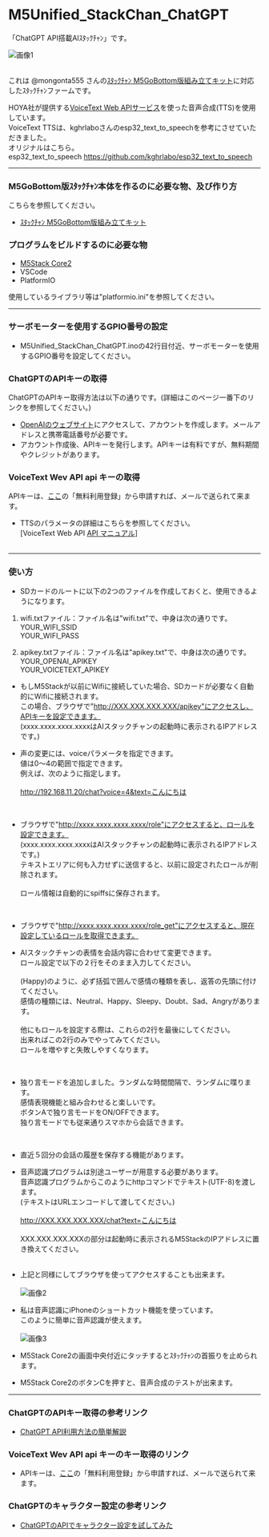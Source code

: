 # M5Unified_StackChan_ChatGPT
「ChatGPT API搭載AIｽﾀｯｸﾁｬﾝ」です。

![画像1](images/image1.png)<br><br>

これは @mongonta555 さんの[ｽﾀｯｸﾁｬﾝ M5GoBottom版組み立てキット](https://raspberrypi.mongonta.com/about-products-stackchan-m5gobottom-version/ "Title")に対応したｽﾀｯｸﾁｬﾝファームです。<br>

HOYA社が提供する[VoiceText Web APIサービス](https://cloud.voicetext.jp/webapi "Title")を使った音声合成(TTS)を使用しています。<br>
VoiceText TTSは、kghrlaboさんのesp32_text_to_speechを参考にさせていただきました。<br>
オリジナルはこちら。<br>
esp32_text_to_speech <https://github.com/kghrlabo/esp32_text_to_speech><br>

---

### M5GoBottom版ｽﾀｯｸﾁｬﾝ本体を作るのに必要な物、及び作り方 ###
こちらを参照してください。<br>
* [ｽﾀｯｸﾁｬﾝ M5GoBottom版組み立てキット](https://raspberrypi.mongonta.com/about-products-stackchan-m5gobottom-version/ "Title")<br>

### プログラムをビルドするのに必要な物 ###
* [M5Stack Core2](http://www.m5stack.com/ "Title")<br>
* VSCode<br>
* PlatformIO<br>

使用しているライブラリ等は"platformio.ini"を参照してください。<br>

---

### サーボモーターを使用するGPIO番号の設定 ###
* M5Unified_StackChan_ChatGPT.inoの42行目付近、サーボモーターを使用するGPIO番号を設定してください。


### ChatGPTのAPIキーの取得 ###

ChatGPTのAPIキー取得方法は以下の通りです。(詳細はこのページ一番下のリンクを参照してください。)

* [OpenAIのウェブサイト](https://openai.com/ "Title")にアクセスして、アカウントを作成します。メールアドレスと携帯電話番号が必要です。
* アカウント作成後、APIキーを発行します。APIキーは有料ですが、無料期間やクレジットがあります。<br>


### VoiceText Wev API api キーの取得 ###
APIキーは、[ここ](https://cloud.voicetext.jp/webapi/ "Title")の「無料利用登録」から申請すれば、メールで送られて来ます。<br>
* TTSのパラメータの詳細はこちらを参照してください。<br>
[VoiceText Web API [API マニュアル](https://cloud.voicetext.jp/webapi/docs/api/ "Title")]
<br><br>

---

### 使い方 ###
* SDカードのルートに以下の2つのファイルを作成しておくと、使用できるようになります。<br>

1. wifi.txtファイル：ファイル名は"wifi.txt"で、中身は次の通りです。<br>
YOUR_WIFI_SSID<br>
YOUR_WIFI_PASS<br>

2. apikey.txtファイル：ファイル名は"apikey.txt"で、中身は次の通りです。<br>
YOUR_OPENAI_APIKEY<br>
YOUR_VOICETEXT_APIKEY<br>

* もしM5Stackが以前にWifiに接続していた場合、SDカードが必要なく自動的にWifiに接続されます。<br>
この場合、ブラウザで"http://XXX.XXX.XXX.XXX/apikey"にアクセスし、APIキーを設定できます。<br>
(xxxx.xxxx.xxxx.xxxxはAIスタックチャンの起動時に表示されるIPアドレスです。)<br>

* 声の変更には、voiceパラメータを指定できます。<br>
値は0〜4の範囲で指定できます。<br>
例えば、次のように指定します。<br><br>
http://192.168.11.20/chat?voice=4&text=こんにちは<br>
<br>

* ブラウザで"http://xxxx.xxxx.xxxx.xxxx/role"にアクセスすると、ロールを設定できます。<br>
(xxxx.xxxx.xxxx.xxxxはAIスタックチャンの起動時に表示されるIPアドレスです。)<br>
テキストエリアに何も入力せずに送信すると、以前に設定されたロールが削除されます。<br><br>
ロール情報は自動的にspiffsに保存されます。<br>
<br>

* ブラウザで"http://xxxx.xxxx.xxxx.xxxx/role_get"にアクセスすると、現在設定しているロールを取得できます。<br>

* AIスタックチャンの表情を会話内容に合わせて変更できます。<br>
ロール設定で以下の２行をそのまま入力してください。<br><br>
(Happy)のように、必ず括弧で囲んで感情の種類を表し、返答の先頭に付けてください。<br>
感情の種類には、Neutral、Happy、Sleepy、Doubt、Sad、Angryがあります。<br><br>
他にもロールを設定する際は、これらの2行を最後にしてください。<br>
出来ればこの2行のみでやってみてください。<br>
ロールを増やすと失敗しやすくなります。<br>
<br>

* 独り言モードを追加しました。ランダムな時間間隔で、ランダムに喋ります。<br>
感情表現機能と組み合わせると楽しいです。<br>
ボタンAで独り言モードをON/OFFできます。<br>
独り言モードでも従来通りスマホから会話できます。<br>
<br>

* 直近５回分の会話の履歴を保存する機能があります。<br>

* 音声認識プログラムは別途ユーザーが用意する必要があります。<br>
音声認識プログラムからこのようにhttpコマンドでテキスト(UTF-8)を渡します。<br>
(テキストはURLエンコードして渡してください。)<br><br>
http://XXX.XXX.XXX.XXX/chat?text=こんにちは<br><br>
XXX.XXX.XXX.XXXの部分は起動時に表示されるM5StackのIPアドレスに置き換えてください。<br><br>
* 上記と同様にしてブラウザを使ってアクセスすることも出来ます。<br><br>
![画像2](images/image2.png)<br>

* 私は音声認識にiPhoneのショートカット機能を使っています。<br>
このように簡単に音声認識が使えます。<br><br>
![画像3](images/image3.png)<br>

* M5Stack Core2の画面中央付近にタッチするとｽﾀｯｸﾁｬﾝの首振りを止められます。<br>

* M5Stack Core2のボタンCを押すと、音声合成のテストが出来ます。<br>

---

### ChatGPTのAPIキー取得の参考リンク ###

* [ChatGPT API利用方法の簡単解説](https://qiita.com/mikito/items/b69f38c54b362c20e9e6/ "Title")<br>

### VoiceText Wev API api キーのキー取得のリンク ###

* APIキーは、[ここ](https://cloud.voicetext.jp/webapi/ "Title")の「無料利用登録」から申請すれば、メールで送られて来ます。<br>


### ChatGPTのキャラクター設定の参考リンク ###

* [ChatGPTのAPIでキャラクター設定を試してみた](https://note.com/it_navi/n/nf5f702b36a75#8e42f887-fb07-4367-9f3f-ab7f119eb064/ "Title")<br>
<br><br>

